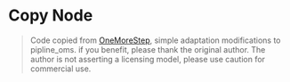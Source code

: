 # Copy Node

> Code copied from [OneMoreStep](https://github.com/mhh0318/OneMoreStep), simple adaptation modifications to pipline_oms.
> if you benefit, please thank the original author. The author is not asserting a licensing model, please use caution for commercial use.